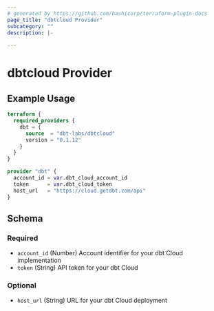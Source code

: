 ```yaml
---
# generated by https://github.com/hashicorp/terraform-plugin-docs
page_title: "dbtcloud Provider"
subcategory: ""
description: |-
  
---
```


# dbtcloud Provider



## Example Usage

```terraform
terraform {
  required_providers {
    dbt = {
      source  = "dbt-labs/dbtcloud"
      version = "0.1.12"
    }
  }
}

provider "dbt" {
  account_id = var.dbt_cloud_account_id
  token      = var.dbt_cloud_token
  host_url   = "https://cloud.getdbt.com/api"
}
```

<!-- schema generated by tfplugindocs -->
## Schema

### Required

- `account_id` (Number) Account identifier for your dbt Cloud implementation
- `token` (String) API token for your dbt Cloud

### Optional

- `host_url` (String) URL for your dbt Cloud deployment

